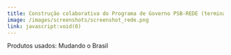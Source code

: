 ```yaml
---
title: Construção colaborativa do Programa de Governo PSB-REDE (terminado)
image: /images/screenshots/screenshot_rede.png
link: javascript:void(0)
---
```


Produtos usados: Mudando o Brasil
